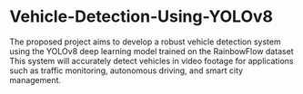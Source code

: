 # Vehicle-Detection-Using-YOLOv8
The proposed project aims to develop a robust vehicle detection system using the YOLOv8 deep learning model trained on the RainbowFlow dataset This system will accurately detect vehicles in video footage for applications such as traffic monitoring, autonomous driving, and smart city management.
